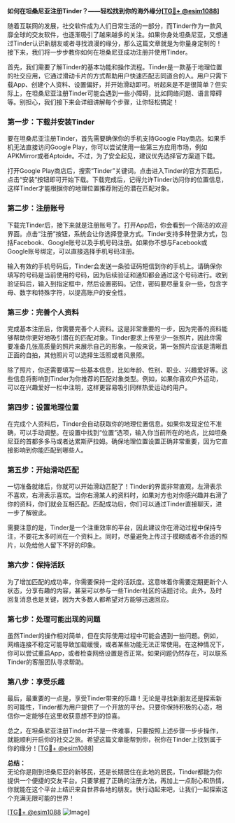**如何在坦桑尼亚注册Tinder？——轻松找到你的海外缘分[[TG💪+ @esim1088](https://t.me/s/esim1088)]**

随着互联网的发展，社交软件成为人们日常生活的一部分，而Tinder作为一款风靡全球的交友软件，也逐渐吸引了越来越多的关注。如果你身处坦桑尼亚，又想通过Tinder认识新朋友或者寻找浪漫的缘分，那么这篇文章就是为你量身定制的！接下来，我们将一步步教你如何在坦桑尼亚成功注册并使用Tinder。

首先，我们需要了解Tinder的基本功能和操作流程。Tinder是一款基于地理位置的社交应用，它通过滑动卡片的方式帮助用户快速匹配志同道合的人。用户只需下载App、创建个人资料、设置偏好，并开始滑动即可。听起来是不是很简单？但实际上，在坦桑尼亚注册Tinder可能会遇到一些小障碍，比如网络问题、语言障碍等。别担心，我们接下来会详细讲解每个步骤，让你轻松搞定！

### **第一步：下载并安装Tinder**
要在坦桑尼亚注册Tinder，首先需要确保你的手机支持Google Play商店。如果手机无法直接访问Google Play，你可以尝试使用一些第三方应用市场，例如APKMirror或者Aptoide。不过，为了安全起见，建议优先选择官方渠道下载。

打开Google Play商店后，搜索“Tinder”关键词。点击进入Tinder的官方页面后，点击“安装”按钮即可开始下载。下载完成后，记得允许Tinder访问你的位置信息，这样Tinder才能根据你的地理位置推荐附近的潜在匹配对象。

### **第二步：注册账号**
下载完Tinder后，接下来就是注册账号了。打开App后，你会看到一个简洁的欢迎界面。点击“注册”按钮，系统会让你选择登录方式。Tinder支持多种登录方式，包括Facebook、Google账号以及手机号码注册。如果你不想与Facebook或Google账号绑定，可以直接选择手机号码注册。

输入有效的手机号码后，Tinder会发送一条验证码短信到你的手机上。请确保你填写的号码是当前使用的号码，因为后续验证和通知都会通过这个号码进行。收到验证码后，输入到指定框中，然后设置密码。记住，密码要尽量复杂一些，包含字母、数字和特殊字符，以提高账户的安全性。

### **第三步：完善个人资料**
完成基本注册后，你需要完善个人资料。这是非常重要的一步，因为完善的资料能够帮助你更好地吸引潜在的匹配对象。Tinder要求上传至少一张照片，因此你需要准备几张高质量的照片来展示自己的形象。一般来说，第一张照片应该是清晰且正面的自拍，其他照片可以选择生活照或者风景照。

除了照片，你还需要填写一些基本信息，比如年龄、性别、职业、兴趣爱好等。这些信息将影响到Tinder为你推荐的匹配对象类型。例如，如果你喜欢户外运动，可以在兴趣爱好一栏中注明，这样更容易吸引同样热爱运动的用户。

### **第四步：设置地理位置**
在完成个人资料后，Tinder会自动获取你的地理位置信息。如果你发现定位不准确，可以手动调整。在设置中找到“位置”选项，输入你当前所在的地点，比如坦桑尼亚的首都多多马或者达累斯萨拉姆。确保地理位置设置正确非常重要，因为它直接影响到你能匹配到哪些人。

### **第五步：开始滑动匹配**
一切准备就绪后，你就可以开始滑动匹配了！Tinder的界面非常直观，左滑表示不喜欢，右滑表示喜欢。当你右滑某人的资料时，如果对方也对你感兴趣并右滑了你的资料，你们就会互相匹配。匹配成功后，你们可以通过Tinder直接聊天，进一步了解彼此。

需要注意的是，Tinder是一个注重效率的平台，因此建议你在滑动过程中保持专注，不要花太多时间在一个资料上。同时，尽量避免上传过于模糊或者不合适的照片，以免给他人留下不好的印象。

### **第六步：保持活跃**
为了增加匹配的成功率，你需要保持一定的活跃度。这意味着你需要定期更新个人状态，分享有趣的内容，甚至可以参与一些Tinder社区的话题讨论。此外，及时回复消息也是关键，因为大多数人都希望对方能够迅速回应。

### **第七步：处理可能出现的问题**
虽然Tinder的操作相对简单，但在实际使用过程中可能会遇到一些问题。例如，网络连接不稳定可能导致加载缓慢，或者某些功能无法正常使用。在这种情况下，你可以尝试重启App，或者检查网络设置是否正常。如果问题仍然存在，可以联系Tinder的客服团队寻求帮助。

### **第八步：享受乐趣**
最后，最重要的一点是，享受Tinder带来的乐趣！无论是寻找新朋友还是探索新的可能性，Tinder都为用户提供了一个开放的平台。只要你保持积极的心态，相信你一定能够在这里收获意想不到的惊喜。

总之，在坦桑尼亚注册Tinder并不是一件难事，只要按照上述步骤一步步操作，就能顺利开启你的社交之旅。希望这篇文章能帮到你，祝你在Tinder上找到属于你的缘分！[[TG💪+ @esim1088](https://t.me/s/esim1088)]

**总结：**  
无论你是刚到坦桑尼亚的新移民，还是长期居住在此地的居民，Tinder都能为你提供一个便捷的交友平台。只要掌握了正确的注册方法，再加上一点耐心和热情，你就能在这个平台上结识来自世界各地的朋友。快行动起来吧，让我们一起探索这个充满无限可能的世界！

[[TG💪+ @esim1088](https://t.me/s/esim1088) ![Image](https://i.postimg.cc/4NQfJmqS/Snipaste-2025-05-13-00-14-12.png)]